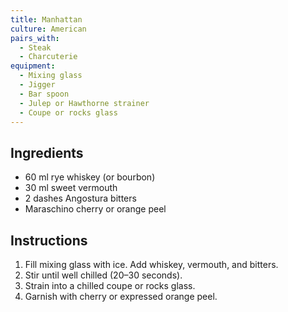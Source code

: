 ```yaml
---
title: Manhattan
culture: American
pairs_with:
  - Steak
  - Charcuterie
equipment:
  - Mixing glass
  - Jigger
  - Bar spoon
  - Julep or Hawthorne strainer
  - Coupe or rocks glass
---
```


## Ingredients
- 60 ml rye whiskey (or bourbon)
- 30 ml sweet vermouth
- 2 dashes Angostura bitters
- Maraschino cherry or orange peel

## Instructions
1. Fill mixing glass with ice. Add whiskey, vermouth, and bitters.
2. Stir until well chilled (20–30 seconds).
3. Strain into a chilled coupe or rocks glass.
4. Garnish with cherry or expressed orange peel.
